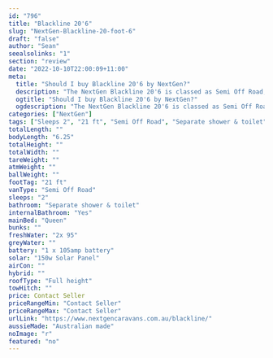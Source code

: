 ```yaml
---
id: "796"
title: "Blackline 20'6"
slug: "NextGen-Blackline-20-foot-6"
draft: "false"
author: "Sean"
seealsolinks: "1"
section: "review"
date: "2022-10-10T22:00:09+11:00"
meta:
  title: "Should I buy Blackline 20'6 by NextGen?"
  description: "The NextGen Blackline 20'6 is classed as Semi Off Road, and sleeps 2 people. It is Australian made and comes in at 21 ft. It generally has Separate shower & toilet."
  ogtitle: "Should I buy Blackline 20'6 by NextGen?"
  ogdescription: "The NextGen Blackline 20'6 is classed as Semi Off Road, and sleeps 2 people. It is Australian made and comes in at 21 ft. It generally has Separate shower & toilet."
categories: ["NextGen"]
tags: ["Sleeps 2", "21 ft", "Semi Off Road", "Separate shower & toilet", "Full height", "Price Unknown", "Australian made"]
totalLength: ""
bodyLength: "6.25"
totalHeight: ""
totalWidth: ""
tareWeight: ""
atmWeight: ""
ballWeight: ""
footTag: "21 ft"
vanType: "Semi Off Road"
sleeps: "2"
bathroom: "Separate shower & toilet"
internalBathroom: "Yes"
mainBed: "Queen"
bunks: ""
freshWater: "2x 95"
greyWater: ""
battery: "1 x 105amp battery"
solar: "150w Solar Panel"
airCon: ""
hybrid: ""
roofType: "Full height"
towHitch: ""
price: Contact Seller
priceRangeMin: "Contact Seller"
priceRangeMax: "Contact Seller"
urlLink: "https://www.nextgencaravans.com.au/blackline/"
aussieMade: "Australian made"
noImage: "r"
featured: "no"
---
```

